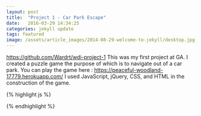 ```yaml
---
layout: post
title:  "Project 1 - Car Park Escape"
date:   2016-03-29 14:34:25
categories: jekyll update
tags: featured
image: /assets/article_images/2014-08-29-welcome-to-jekyll/desktop.jpg
---
```

<a href="https://github.com/Wardrt/wdi-project-1">https://github.com/Wardrt/wdi-project-1</a>
This was my first project at GA.  I created a puzzle game the purpose of which is to navigate out of a car park.  You can play the game here : <a href="https://peaceful-woodland-17779.herokuapp.com/">https://peaceful-woodland-17779.herokuapp.com/</a>
I used JavaScript, jQuery, CSS, and HTML in the construction of the game.

{% highlight js %}

{% endhighlight %}


[jekyll]:      http://jekyllrb.com
[jekyll-gh]:   https://github.com/jekyll/jekyll
[jekyll-help]: https://github.com/jekyll/jekyll-help
